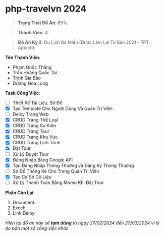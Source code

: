 # php-travelvn 2024
> **Trạng Thái Đồ Án**: 85%.

> **Thành Viên**: 4.

> **Đồ Án Kỳ 2**: Du Lịch Ba Miền (Được Làm Lại Từ Bản 2021 - FPT Aptech).

**Tên Thành Viên**:
+ Phạm Quốc Thắng
+ Trần Hoàng Quốc Tài
+ Trịnh Gia Bảo
+ Dương Hòa Long

**Task Công Việc**:
- [ ] Thiết Kế Tài Liệu, Sơ Đồ
- [x] Tạo Template Cho Người Dùng Và Quản Trị Viên
- [ ] Deloy Trang Web
- [x] CRUD Trang Thể Loại
- [x] CRUD Trang Sự Kiện
- [x] CRUD Trang Tour
- [x] CRUD Trang Khu Vực
- [x] CRUD Trang Lịch Trình
- [x] Đặt Tour
- [ ] Xử Lý Duyệt Tour
- [x] Đăng Nhập Bằng Google API
- [x] Tạo Đăng Nhập Thông Thường và Đăng Ký Thông Thường
- [ ] Sơ Đồ Thống Kê Cho Trang Quản Trị Viên
- [x] Tạo Cơ Sở Dữ Liệu
- [ ] Xử Lý Thanh Toán Bằng Momo Khi Đặt Tour

**Phần Còn Lại**:
1. Document:
2. Execl:
3. Link Deloy:

_Hiện tại đồ án này sẽ **tạm dừng** từ ngày 27/02/2024 đến 27/03/2024 vì lý do bận một số công việc khác_
